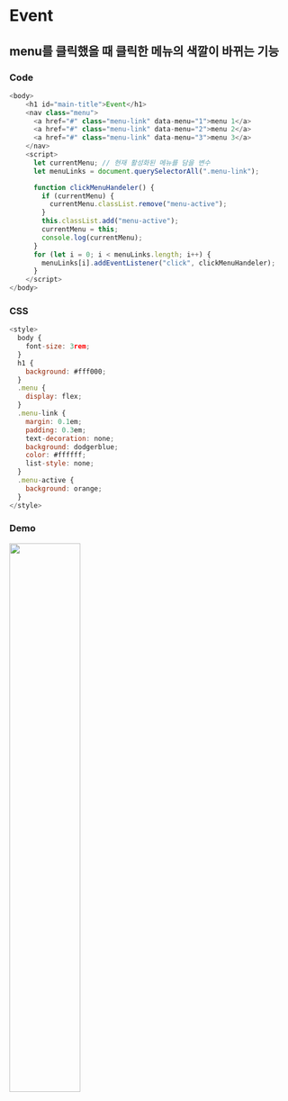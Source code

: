 # Event

## menu를 클릭했을 때 클릭한 메뉴의 색깔이 바뀌는 기능

### Code
```javascript
<body>
    <h1 id="main-title">Event</h1>
    <nav class="menu">
      <a href="#" class="menu-link" data-menu="1">menu 1</a>
      <a href="#" class="menu-link" data-menu="2">menu 2</a>
      <a href="#" class="menu-link" data-menu="3">menu 3</a>
    </nav>
    <script>
      let currentMenu; // 현재 활성화된 메뉴를 담을 변수
      let menuLinks = document.querySelectorAll(".menu-link");

      function clickMenuHandeler() {
        if (currentMenu) {
          currentMenu.classList.remove("menu-active");
        }
        this.classList.add("menu-active");
        currentMenu = this;
        console.log(currentMenu);
      }
      for (let i = 0; i < menuLinks.length; i++) {
        menuLinks[i].addEventListener("click", clickMenuHandeler);
      }
    </script>
</body>
```
### CSS
```javascript
<style>
  body {
    font-size: 3rem;
  }
  h1 {
    background: #fff000;
  }
  .menu {
    display: flex;
  }
  .menu-link {
    margin: 0.1em;
    padding: 0.3em;
    text-decoration: none;
    background: dodgerblue;
    color: #ffffff;
    list-style: none;
  }
  .menu-active {
    background: orange;
  }
</style>
```
### Demo
<img src="https://user-images.githubusercontent.com/60775453/127089572-df722da6-94bb-4d5d-a071-5862f1e971a6.gif" width="50%" height="50%">

